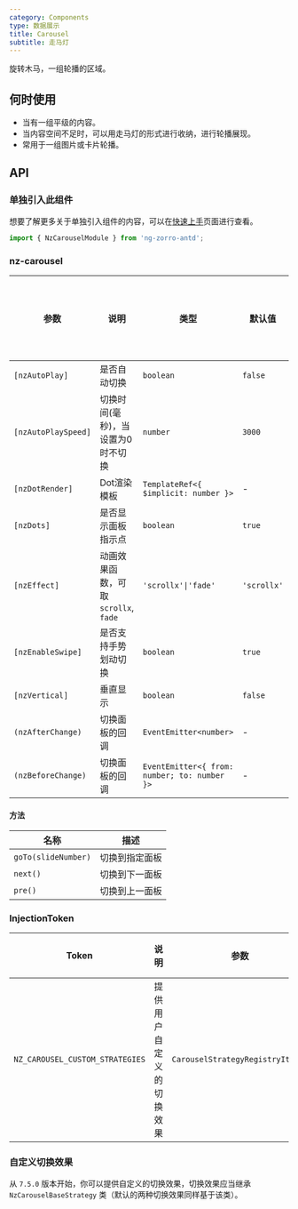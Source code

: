 ```yaml
---
category: Components
type: 数据展示
title: Carousel
subtitle: 走马灯
---
```


旋转木马，一组轮播的区域。

## 何时使用

- 当有一组平级的内容。
- 当内容空间不足时，可以用走马灯的形式进行收纳，进行轮播展现。
- 常用于一组图片或卡片轮播。

## API

### 单独引入此组件

想要了解更多关于单独引入组件的内容，可以在[快速上手](/docs/getting-started/zh#单独引入某个组件)页面进行查看。

```ts
import { NzCarouselModule } from 'ng-zorro-antd';
```

### nz-carousel

| 参数 | 说明 | 类型 | 默认值 | 支持全局配置 |
| --- | --- | --- | --- | --- |
| `[nzAutoPlay]` | 是否自动切换 | `boolean` | `false` | ✅ |
| `[nzAutoPlaySpeed]` | 切换时间(毫秒)，当设置为0时不切换 | `number` | `3000` | ✅ |
| `[nzDotRender]` | Dot渲染模板 | `TemplateRef<{ $implicit: number }>` | - |
| `[nzDots]` | 是否显示面板指示点 | `boolean` | `true` | ✅ |
| `[nzEffect]` | 动画效果函数，可取 `scrollx`, `fade` | `'scrollx'\|'fade'`|`'scrollx'` | ✅ |
| `[nzEnableSwipe]` | 是否支持手势划动切换 | `boolean` | `true` | ✅ |
| `[nzVertical]` | 垂直显示 | `boolean` | `false` | ✅ |
| `(nzAfterChange)` | 切换面板的回调 | `EventEmitter<number>` | - |
| `(nzBeforeChange)` | 切换面板的回调 | `EventEmitter<{ from: number; to: number }>` | - |

#### 方法

| 名称 | 描述 |
| --- | --- |
| `goTo(slideNumber)` | 切换到指定面板 |
| `next()` | 切换到下一面板 |
| `pre()` | 切换到上一面板 |

### InjectionToken

| Token | 说明 | 参数 | 默认值 |
| ----- | --- | ---- | --- |
| `NZ_CAROUSEL_CUSTOM_STRATEGIES` | 提供用户自定义的切换效果 | `CarouselStrategyRegistryItem[]` | - |

### 自定义切换效果

从 `7.5.0` 版本开始，你可以提供自定义的切换效果，切换效果应当继承 `NzCarouselBaseStrategy` 类（默认的两种切换效果同样基于该类）。
